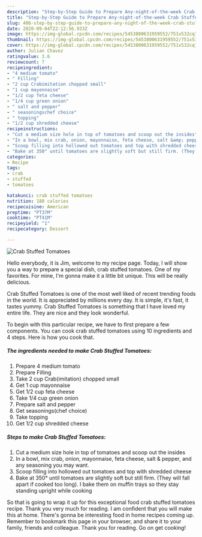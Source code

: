 ```yaml
---
description: "Step-by-Step Guide to Prepare Any-night-of-the-week Crab Stuffed Tomatoes"
title: "Step-by-Step Guide to Prepare Any-night-of-the-week Crab Stuffed Tomatoes"
slug: 406-step-by-step-guide-to-prepare-any-night-of-the-week-crab-stuffed-tomatoes
date: 2020-09-04T22:12:56.933Z
image: https://img-global.cpcdn.com/recipes/5453800631959552/751x532cq70/crab-stuffed-tomatoes-recipe-main-photo.jpg
thumbnail: https://img-global.cpcdn.com/recipes/5453800631959552/751x532cq70/crab-stuffed-tomatoes-recipe-main-photo.jpg
cover: https://img-global.cpcdn.com/recipes/5453800631959552/751x532cq70/crab-stuffed-tomatoes-recipe-main-photo.jpg
author: Julian Chavez
ratingvalue: 3.6
reviewcount: 7
recipeingredient:
- "4 medium tomato"
- " Filling"
- "2 cup Crabimitation chopped small"
- "1 cup mayonnaise"
- "1/2 cup feta cheese"
- "1/4 cup green onion"
- " salt and pepper"
- " seasoningschef choice"
- " topping"
- "1/2 cup shredded cheese"
recipeinstructions:
- "Cut a medium size hole in top of tomatoes and scoop out the insides"
- "In a bowl, mix crab, onion, mayonnaise, feta cheese, salt &amp; pepper, and any seasoning you may want."
- "Scoop filling into hollowed out tomatoes and top with shredded cheese"
- "Bake at 350° until tomatoes are slightly soft but still firm. (They will fall apart if cooked too long). I bake them on muffin trays so they stay standing upright while cooking"
categories:
- Recipe
tags:
- crab
- stuffed
- tomatoes

katakunci: crab stuffed tomatoes 
nutrition: 180 calories
recipecuisine: American
preptime: "PT37M"
cooktime: "PT41M"
recipeyield: "1"
recipecategory: Dessert

---
```



![Crab Stuffed Tomatoes](https://img-global.cpcdn.com/recipes/5453800631959552/751x532cq70/crab-stuffed-tomatoes-recipe-main-photo.jpg)

Hello everybody, it is Jim, welcome to my recipe page. Today, I will show you a way to prepare a special dish, crab stuffed tomatoes. One of my favorites. For mine, I'm gonna make it a little bit unique. This will be really delicious.



Crab Stuffed Tomatoes is one of the most well liked of recent trending foods in the world. It is appreciated by millions every day. It is simple, it's fast, it tastes yummy. Crab Stuffed Tomatoes is something that I have loved my entire life. They are nice and they look wonderful.


To begin with this particular recipe, we have to first prepare a few components. You can cook crab stuffed tomatoes using 10 ingredients and 4 steps. Here is how you cook that.

<!--inarticleads1-->

##### The ingredients needed to make Crab Stuffed Tomatoes:

1. Prepare 4 medium tomato
1. Prepare  Filling
1. Take 2 cup Crab(imitation) chopped small
1. Get 1 cup mayonnaise
1. Get 1/2 cup feta cheese
1. Take 1/4 cup green onion
1. Prepare  salt and pepper
1. Get  seasonings(chef choice)
1. Take  topping
1. Get 1/2 cup shredded cheese




<!--inarticleads2-->

##### Steps to make Crab Stuffed Tomatoes:

1. Cut a medium size hole in top of tomatoes and scoop out the insides
1. In a bowl, mix crab, onion, mayonnaise, feta cheese, salt &amp; pepper, and any seasoning you may want.
1. Scoop filling into hollowed out tomatoes and top with shredded cheese
1. Bake at 350° until tomatoes are slightly soft but still firm. (They will fall apart if cooked too long). I bake them on muffin trays so they stay standing upright while cooking




So that is going to wrap it up for this exceptional food crab stuffed tomatoes recipe. Thank you very much for reading. I am confident that you will make this at home. There's gonna be interesting food in home recipes coming up. Remember to bookmark this page in your browser, and share it to your family, friends and colleague. Thank you for reading. Go on get cooking!
